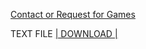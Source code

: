 [Contact or Request for Games](mailto:crunchyb34ans@protonmail.com) 

TEXT FILE <a href="https://minhaskamal.github.io/DownGit/#/home?url=https://github.com/crunchybeans990/Cracked-Games-Centre/tree/gh-pages/files/text.txt" target="_blank"> | DOWNLOAD | </a>
